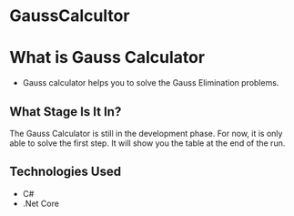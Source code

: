 # GaussCalcultor
<h1>What is Gauss Calculator</h1>
<ul>
  <li>
    Gauss calculator helps you to solve the Gauss Elimination problems.
  </li>
</ul>
<h2>What Stage Is It In?</h2>
<p>The Gauss Calculator is still in the development phase. For now, it is only able to solve the first step.
It will show you the table at the end of the run.</p>
<h2>Technologies Used</h2>
<ul>
  <li>C#</li>
  <li>.Net  Core</li>
</ul>
